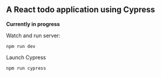## A React todo application using Cypress 

**Currently in progress**

Watch and run server:
```
npm run dev
```

Launch Cypress
```
npm run cypress
```
